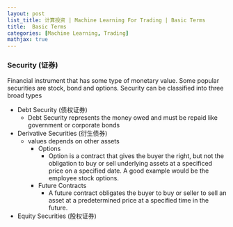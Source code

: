 ```yaml
---
layout: post
list_title: 计算投资 | Machine Learning For Trading | Basic Terms
title:  Basic Terms
categories: [Machine Learning, Trading]
mathjax: true
---
```


### Security (证券)

Financial instrument that has some type of monetary value. Some popular securities are stock, bond and options. Security can be classified into three broad types

- Debt Security (债权证券)
    - Debt Security represents the money owed and must be repaid like government or corporate bonds
- Derivative Securities (衍生债券)
    - values depends on other assets
        - Options
            - Option is a contract that gives the buyer the right, but not the obligation to buy or sell underlying assets at a specificed price on a specified date. A good example would be the employee stock options.
        - Future Contracts
            - A future contract obligates the buyer to buy or seller to sell an asset at a predetermined price at a specified time in the future.
- Equity Securities (股权证券)